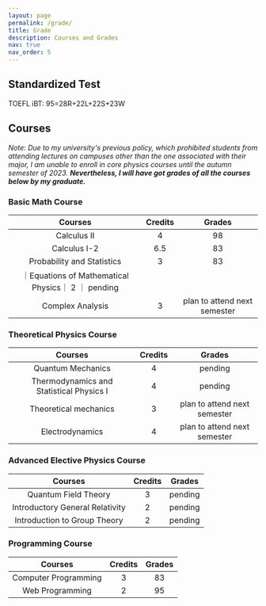 ```yaml
---
layout: page
permalink: /grade/
title: Grade
description: Courses and Grades
nav: true
nav_order: 5
---
```


## Standardized Test
TOEFL iBT: 95=28R+22L+22S+23W
## Courses
*Note: Due to my university's previous policy, which prohibited students from attending lectures on campuses other than the one associated with their major, I am unable to enroll in core physics courses until the autumn semester of 2023.* ***Nevertheless, I will have got grades of all the courses below by my graduate.***

### Basic Math Course

| Courses      | Credits | Grades    |
| :---:       |    :----:   |         :---: |
| Calculus II      | 4       | 98  |
| Calculus I-2   | 6.5        | 83     |
| Probability and Statistics | 3 |  83 |
｜Equations of Mathematical Physics｜ 2 ｜ pending |
| Complex Analysis | 3 | plan to attend next semester|
### Theoretical Physics Course

| Courses      | Credits | Grades    |
| :---:       |    :----:   |         :---: |
| Quantum Mechanics | 4 | pending |
| Thermodynamics and Statistical Physics I | 4 | pending |
| Theoretical mechanics | 3 | plan to attend next semester |
| Electrodynamics | 4 | plan to attend next semester |
### Advanced Elective Physics Course

| Courses      | Credits | Grades    |
| :---:       |    :----:   |         :---: |
| Quantum Field Theory | 3 | pending |
| Introductory General Relativity | 2 | pending |
| Introduction to Group Theory | 2 | pending |
### Programming Course

| Courses      | Credits | Grades    |
| :---:       |    :----:   |         :---: |
| Computer Programming | 3 | 83 |
| Web Programming | 2 | 95 |